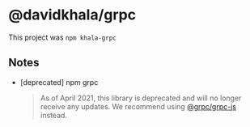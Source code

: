 # @davidkhala/grpc
This project was `npm khala-grpc`


## Notes
- [deprecated] npm grpc
    > As of April 2021, this library is deprecated and will no longer receive any updates. We recommend using [@grpc/grpc-js](https://www.npmjs.com/package/@grpc/grpc-js) instead.
  